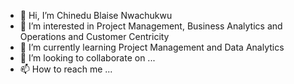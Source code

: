 - 👋 Hi, I’m Chinedu Blaise Nwachukwu
- 👀 I’m interested in Project Management, Business Analytics and Operations and Customer Centricity
- 🌱 I’m currently learning Project Management and Data Analytics
- 💞️ I’m looking to collaborate on ...
- 📫 How to reach me ...

<!---
Blaisepepe/Blaisepepe is a ✨ special ✨ repository because its `README.md` (this file) appears on your GitHub profile.
You can click the Preview link to take a look at your changes.
--->
